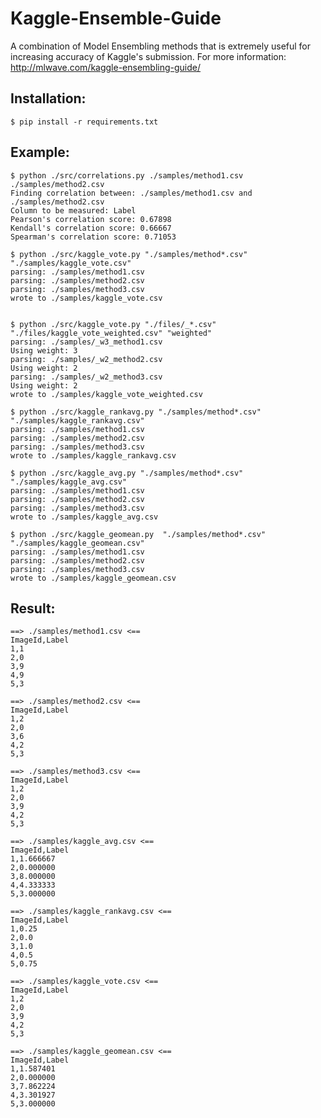 Kaggle-Ensemble-Guide
=====================

A combination of Model Ensembling methods that is extremely useful for increasing accuracy of Kaggle's submission.
For more information: http://mlwave.com/kaggle-ensembling-guide/

## Installation:

    $ pip install -r requirements.txt

## Example:

    $ python ./src/correlations.py ./samples/method1.csv ./samples/method2.csv
    Finding correlation between: ./samples/method1.csv and ./samples/method2.csv
    Column to be measured: Label
    Pearson's correlation score: 0.67898
    Kendall's correlation score: 0.66667
    Spearman's correlation score: 0.71053

    $ python ./src/kaggle_vote.py "./samples/method*.csv" "./samples/kaggle_vote.csv"
    parsing: ./samples/method1.csv
    parsing: ./samples/method2.csv
    parsing: ./samples/method3.csv
    wrote to ./samples/kaggle_vote.csv


    $ python ./src/kaggle_vote.py "./files/_*.csv" "./files/kaggle_vote_weighted.csv" "weighted"
    parsing: ./samples/_w3_method1.csv
    Using weight: 3
    parsing: ./samples/_w2_method2.csv
    Using weight: 2
    parsing: ./samples/_w2_method3.csv
    Using weight: 2
    wrote to ./samples/kaggle_vote_weighted.csv

    $ python ./src/kaggle_rankavg.py "./samples/method*.csv" "./samples/kaggle_rankavg.csv"
    parsing: ./samples/method1.csv
    parsing: ./samples/method2.csv
    parsing: ./samples/method3.csv
    wrote to ./samples/kaggle_rankavg.csv

    $ python ./src/kaggle_avg.py "./samples/method*.csv" "./samples/kaggle_avg.csv"
    parsing: ./samples/method1.csv
    parsing: ./samples/method2.csv
    parsing: ./samples/method3.csv
    wrote to ./samples/kaggle_avg.csv

    $ python ./src/kaggle_geomean.py  "./samples/method*.csv" "./samples/kaggle_geomean.csv"
    parsing: ./samples/method1.csv
    parsing: ./samples/method2.csv
    parsing: ./samples/method3.csv
    wrote to ./samples/kaggle_geomean.csv

## Result:

    ==> ./samples/method1.csv <==
    ImageId,Label
    1,1
    2,0
    3,9
    4,9
    5,3

    ==> ./samples/method2.csv <==
    ImageId,Label
    1,2
    2,0
    3,6
    4,2
    5,3

    ==> ./samples/method3.csv <==
    ImageId,Label
    1,2
    2,0
    3,9
    4,2
    5,3

    ==> ./samples/kaggle_avg.csv <==
    ImageId,Label
    1,1.666667
    2,0.000000
    3,8.000000
    4,4.333333
    5,3.000000

    ==> ./samples/kaggle_rankavg.csv <==
    ImageId,Label
    1,0.25
    2,0.0
    3,1.0
    4,0.5
    5,0.75

    ==> ./samples/kaggle_vote.csv <==
    ImageId,Label
    1,2
    2,0
    3,9
    4,2
    5,3

    ==> ./samples/kaggle_geomean.csv <==
    ImageId,Label
    1,1.587401
    2,0.000000
    3,7.862224
    4,3.301927
    5,3.000000
